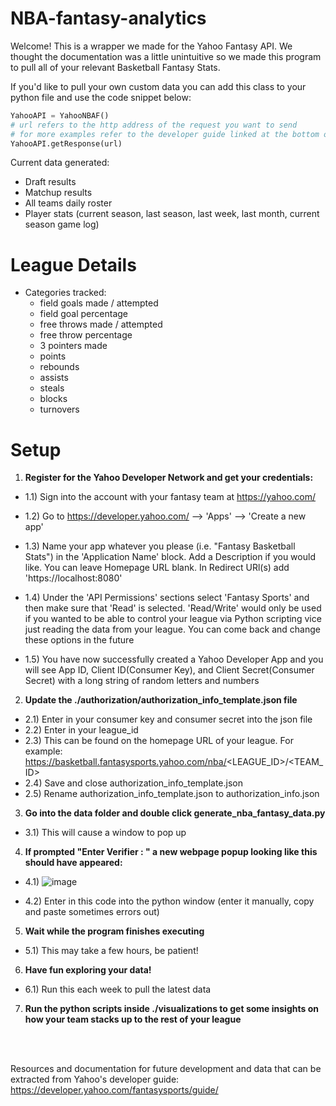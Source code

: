 # NBA-fantasy-analytics

Welcome! This is a wrapper we made for the Yahoo Fantasy API. We thought the documentation was a little unintuitive so we made this program to pull all of your relevant Basketball Fantasy Stats.

If you'd like to pull your own custom data you can add this class to your python file and use the code snippet below: 
```python 
YahooAPI = YahooNBAF() 
# url refers to the http address of the request you want to send 
# for more examples refer to the developer guide linked at the bottom of this page
YahooAPI.getResponse(url) 
```

Current data generated: 
* Draft results
* Matchup results
* All teams daily roster 
* Player stats (current season, last season, last week, last month, current season game log)  

# League Details

* Categories tracked:
  * field goals made / attempted
  * field goal percentage
  * free throws made / attempted
  * free throw percentage
  * 3 pointers made
  * points
  * rebounds
  * assists
  * steals
  * blocks
  * turnovers 

# Setup 
1) __Register for the Yahoo Developer Network and get your credentials:__
* 1.1) Sign into the account with your fantasy team at https://yahoo.com/

* 1.2) Go to https://developer.yahoo.com/ --> 'Apps' --> 'Create a new app'

* 1.3) Name your app whatever you please (i.e. "Fantasy Basketball Stats") in the 'Application Name' block. Add a Description if you would like. You can leave Homepage URL blank. In Redirect URl(s) add 'https://localhost:8080'

* 1.4) Under the 'API Permissions' sections select 'Fantasy Sports' and then make sure that 'Read' is selected. 'Read/Write' would only be used if you wanted to be able to control your league via Python scripting vice just reading the data from your league. You can come back and change these options in the future

* 1.5) You have now successfully created a Yahoo Developer App and you will see App ID, Client ID(Consumer Key), and Client Secret(Consumer Secret) with a long string of random letters and numbers

2) __Update the ./authorization/authorization_info_template.json file__

* 2.1) Enter in your consumer key and consumer secret into the json file
* 2.2) Enter in your league_id 
* 2.3) This can be found on the homepage URL of your league. For example: https://basketball.fantasysports.yahoo.com/nba/<LEAGUE_ID>/<TEAM_ID>
* 2.4) Save and close authorization_info_template.json
* 2.5) Rename authorization_info_template.json to authorization_info.json

3) __Go into the data folder and double click generate_nba_fantasy_data.py__

* 3.1) This will cause a window to pop up
  

4) __If prompted "Enter Verifier : " a new webpage popup looking like this should have appeared:__

* 4.1)
  ![image](https://user-images.githubusercontent.com/16578851/106080931-035b6d00-60e6-11eb-8851-c8c4454230c5.png)

* 4.2) Enter in this code into the python window (enter it manually, copy and paste sometimes errors out)
  

5) __Wait while the program finishes executing__

* 5.1) This may take a few hours, be patient!

6) __Have fun exploring your data!__

* 6.1) Run this each week to pull the latest data

7) __Run the python scripts inside ./visualizations to get some insights on how your team stacks up to the rest of your league__
<br/>
<br/>

Resources and documentation for future development and data that can be extracted from Yahoo's developer guide:
https://developer.yahoo.com/fantasysports/guide/
